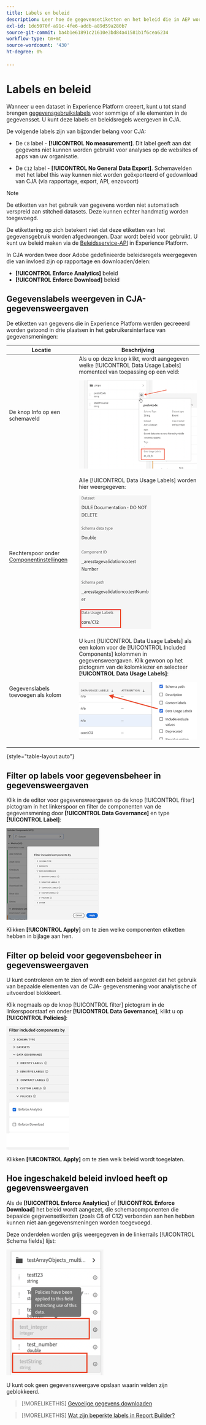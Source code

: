 ```yaml
---
title: Labels en beleid
description: Leer hoe de gegevensetiketten en het beleid die in AEP worden bepaald gegevensmeningen en rapportering in CJA beïnvloeden.
exl-id: 1de5070f-a91c-4fe6-addb-a89d59a280b7
source-git-commit: ba4b1e61891c21610e3bd84a41581b1f6cea6234
workflow-type: tm+mt
source-wordcount: '430'
ht-degree: 0%

---
```


# Labels en beleid

Wanneer u een dataset in Experience Platform creeert, kunt u tot stand brengen [gegevensgebruikslabels](https://experienceleague.adobe.com/docs/experience-platform/data-governance/labels/reference.html?lang=en) voor sommige of alle elementen in de gegevensset. U kunt deze labels en beleidsregels weergeven in CJA.

De volgende labels zijn van bijzonder belang voor CJA:

* De `C8` label - **[!UICONTROL No measurement]**. Dit label geeft aan dat gegevens niet kunnen worden gebruikt voor analyses op de websites of apps van uw organisatie.

* De `C12` label - **[!UICONTROL No General Data Export]**. Schemavelden met het label this way kunnen niet worden geëxporteerd of gedownload van CJA (via rapportage, export, API, enzovoort)

>[!NOTE]
>
>De etiketten van het gebruik van gegevens worden niet automatisch verspreid aan stitched datasets. Deze kunnen echter handmatig worden toegevoegd.

De etikettering op zich betekent niet dat deze etiketten van het gegevensgebruik worden afgedwongen. Daar wordt beleid voor gebruikt. U kunt uw beleid maken via de [Beleidsservice-API](https://experienceleague.adobe.com/docs/experience-platform/data-governance/api/overview.html?lang=en) in Experience Platform.

In CJA worden twee door Adobe gedefinieerde beleidsregels weergegeven die van invloed zijn op rapportage en downloaden/delen:

* **[!UICONTROL Enforce Analytics]** beleid
* **[!UICONTROL Enforce Download]** beleid

## Gegevenslabels weergeven in CJA-gegevensweergaven

De etiketten van gegevens die in Experience Platform werden gecreeerd worden getoond in drie plaatsen in het gebruikersinterface van gegevensmeningen:

| Locatie | Beschrijving |
| --- | --- |
| De knop Info op een schemaveld | Als u op deze knop klikt, wordt aangegeven welke [!UICONTROL Data Usage Labels] momenteel van toepassing op een veld:<p>![](assets/data-label-left.png) |
| Rechterspoor onder [Componentinstellingen](/help/data-views/component-settings/overview.md) | Alle [!UICONTROL Data Usage Labels] worden hier weergegeven:<p>![](assets/data-label-right.png) |
| Gegevenslabels toevoegen als kolom | U kunt [!UICONTROL Data Usage Labels] als een kolom voor de [!UICONTROL Included Components] kolommen in gegevensweergaven. Klik gewoon op het pictogram van de kolomkiezer en selecteer **[!UICONTROL Data Usage Labels]**:<p>![](assets/data-label-column.png) |

{style="table-layout:auto"}

## Filter op labels voor gegevensbeheer in gegevensweergaven

Klik in de editor voor gegevensweergaven op de knop [!UICONTROL filter] pictogram in het linkerspoor en filter de componenten van de gegevensmening door **[!UICONTROL Data Governance]** en type **[!UICONTROL Label]**:

![](assets/filter-labels.png)

Klikken **[!UICONTROL Apply]** om te zien welke componenten etiketten hebben in bijlage aan hen.

## Filter op beleid voor gegevensbeheer in gegevensweergaven

U kunt controleren om te zien of wordt een beleid aangezet dat het gebruik van bepaalde elementen van de CJA- gegevensmening voor analytische of uitvoerdoel blokkeert.

Klik nogmaals op de knop [!UICONTROL filter] pictogram in de linkerspoorstaaf en onder **[!UICONTROL Data Governance]**, klikt u op **[!UICONTROL Policies]**:

![](assets/filter-policies.png)

Klikken **[!UICONTROL Apply]** om te zien welk beleid wordt toegelaten.

## Hoe ingeschakeld beleid invloed heeft op gegevensweergaven

Als de **[!UICONTROL Enforce Analytics]** of **[!UICONTROL Enforce Download]** het beleid wordt aangezet, die schemacomponenten die bepaalde gegevensetiketten (zoals C8 of C12) verbonden aan hen hebben kunnen niet aan gegevensmeningen worden toegevoegd.

Deze onderdelen worden grijs weergegeven in de linkerrails [!UICONTROL Schema fields] lijst:

![](assets/component-greyed.png)

U kunt ook geen gegevensweergave opslaan waarin velden zijn geblokkeerd.

>[!MORELIKETHIS]
>[Gevoelige gegevens downloaden](/help/analysis-workspace/curate-share/download-send.md)

>[!MORELIKETHIS]
>[Wat zijn beperkte labels in Report Builder?](https://experienceleague.adobe.com/docs/analytics-platform/using/cja-reportbuilder/restricted-labels.html?lang=en)


